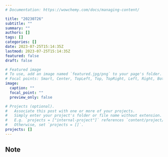 ```yaml
---
# Documentation: https://wowchemy.com/docs/managing-content/

title: "20230726"
subtitle: ""
summary: ""
authors: []
tags: []
categories: []
date: 2023-07-25T15:14:35Z
lastmod: 2023-07-25T15:14:35Z
featured: false
draft: false

# Featured image
# To use, add an image named `featured.jpg/png` to your page's folder.
# Focal points: Smart, Center, TopLeft, Top, TopRight, Left, Right, BottomLeft, Bottom, BottomRight.
image:
  caption: ""
  focal_point: ""
  preview_only: false

# Projects (optional).
#   Associate this post with one or more of your projects.
#   Simply enter your project's folder or file name without extension.
#   E.g. `projects = ["internal-project"]` references `content/project/deep-learning/index.md`.
#   Otherwise, set `projects = []`.
projects: []
---
```


## Note

